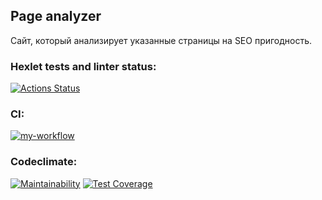 ## Page analyzer

[//]: # ([cайт]&#40;https://page-analyzer-5x8b.onrender.com/&#41;, который анализирует указанные страницы на SEO пригодность.)
Cайт, который анализирует указанные страницы на SEO пригодность.

### Hexlet tests and linter status:

[![Actions Status](https://github.com/agsamkin/java-project-72/workflows/hexlet-check/badge.svg)](https://github.com/agsamkin/java-project-72/actions)

### CI:

[![my-workflow](https://github.com/agsamkin/java-project-72/actions/workflows/my-workflow.yml/badge.svg)](https://github.com/agsamkin/java-project-72/actions/workflows/my-workflow.yml)

### Codeclimate:

[![Maintainability](https://api.codeclimate.com/v1/badges/e0ff2a8db4d27580ef61/maintainability)](https://codeclimate.com/github/agsamkin/java-project-72/maintainability)
[![Test Coverage](https://api.codeclimate.com/v1/badges/e0ff2a8db4d27580ef61/test_coverage)](https://codeclimate.com/github/agsamkin/java-project-72/test_coverage)